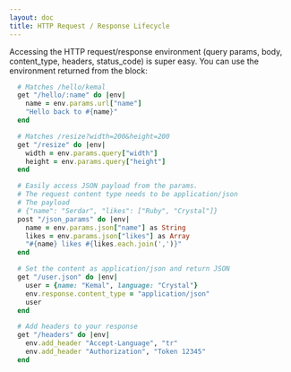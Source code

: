 ```yaml
---
layout: doc
title: HTTP Request / Response Lifecycle
---
```


Accessing the HTTP request/response environment (query params, body, content_type, headers, status_code) is super easy. You can use the environment returned from the block:

```ruby
  # Matches /hello/kemal
  get "/hello/:name" do |env|
    name = env.params.url["name"]
    "Hello back to #{name}"
  end

  # Matches /resize?width=200&height=200
  get "/resize" do |env|
    width = env.params.query["width"]
    height = env.params.query["height"]
  end

  # Easily access JSON payload from the params.
  # The request content type needs to be application/json
  # The payload
  # {"name": "Serdar", "likes": ["Ruby", "Crystal"]}
  post "/json_params" do |env|
    name = env.params.json["name"] as String
    likes = env.params.json["likes"] as Array
    "#{name} likes #{likes.each.join(',')}"
  end

  # Set the content as application/json and return JSON
  get "/user.json" do |env|
    user = {name: "Kemal", language: "Crystal"}
    env.response.content_type = "application/json"
    user
  end

  # Add headers to your response
  get "/headers" do |env|
    env.add_header "Accept-Language", "tr"
    env.add_header "Authorization", "Token 12345"
  end
```
